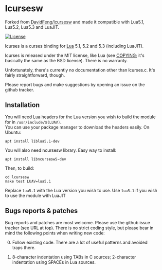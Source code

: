 lcursesw
========

Forked from [DavidFeng/lcursesw](https://github.com/DavidFeng/lcursesw) and made it compatible with Lua5.1, Lua5.2, Lua5.3 and LuaJIT.

[![License](http://img.shields.io/:license-mit-blue.svg)](http://mit-license.org)

lcurses is a curses binding for [Lua] 5.1, 5.2 and 5.3 (including LuaJIT).

lcurses is released under the MIT license, like Lua (see [COPYING];
it's basically the same as the BSD license). There is no warranty.

Unfortunately, there's currently no documentation other than
lcurses.c. It's fairly straightforward, though.

Please report bugs and make suggestions by opening an issue on the
github tracker.

Installation
------------

You will need Lua headers for the Lua version you wish to build the module for in `/usr/include/$(LUAV)`.  
You can use your package manager to download the headers easily. On Ubuntu:
	
	apt install liblua5.1-dev

You will also need ncursesw library. Easy way to install:

	apt install libncursesw5-dev

Then, to build:

    cd lcursesw
    make test LUAV=lua5.1

Replace `lua5.1` with the Lua version you wish to use. Use `lua5.1` if you wish to use the module with LuaJIT

Bugs reports & patches
----------------------

Bug reports and patches are most welcome. Please use the github issue
tracker (see URL at top). There is no strict coding style, but please
bear in mind the following points when writing new code:

0. Follow existing code. There are a lot of useful patterns and
   avoided traps there.

1. 8-character indentation using TABs in C sources; 2-character
   indentation using SPACEs in Lua sources.


[Lua]: http://www.lua.org/
[GitHub]: https://github.com/DavidFeng/lcursesw
[Lcurses]: https://github.com/lcurses/lcurses
[LuaRocks]: http://www.luarocks.org "Lua package manager"
[LDoc]: https://github.com/stevedonovan/LDoc "Lua documentation generator"
[COPYING]: https://raw.github.com/lcurses/lcurses/release/COPYING
[INSTALL]: https://raw.github.com/lcurses/lcurses/release/INSTALL
